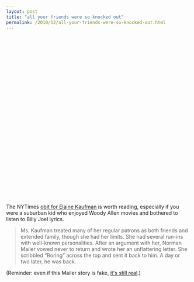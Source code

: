 ```yaml
---
layout: post
title: "all your friends were so knocked out"
permalink: /2010/12/all-your-friends-were-so-knocked-out.html
---
```


<p>
<object height="445" width="560">
<param name="movie" value="http://www.youtube.com/v/LSIdp9AHIvQ?fs=1&amp;hl=en_US&amp;hd=1" />
<param name="allowFullScreen" value="true" />
<param name="allowscriptaccess" value="always" /><embed allowfullscreen="true" allowscriptaccess="always" height="445" src="http://www.youtube.com/v/LSIdp9AHIvQ?fs=1&amp;hl=en_US&amp;hd=1" type="application/x-shockwave-flash" width="560" />
</object>
</p>
<p>The NYTimes <a href="http://www.nytimes.com/2010/12/04/nyregion/04kaufman.html">obit for Elaine Kaufman</a> is worth reading, especially if you were a suburban kid who enjoyed Woody Allen movies and bothered to listen to Billy Joel lyrics.</p>
<blockquote>
<p>Ms. Kaufman treated many of her regular patrons as both friends and extended family, though she had her limits. She had several run-ins with well-known personalities. After an argument with her, Norman Mailer vowed never to return and wrote her an unflattering letter. She scribbled “Boring” across the top and sent it back to him. A day or two later, he was back.</p>
</blockquote>
<p>(Reminder: even if this Mailer story is fake, <a href="http://www.sippey.com/2010/11/even-if-its-fake-its-real.html">it&#39;s still real</a>.)</p>


